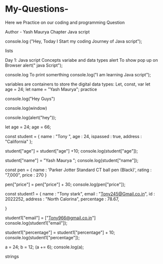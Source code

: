 # My-Questions-
Here we Practice on our coding and programming Question 

Author - Yash Maurya
Chapter Java script

console.log ("Hey, Today I Start my coding Journey of Java script");

lists 

Day 1: Java script Concepts variabe and data types 
alert To show pop up on Browser 
alert(" java Script");

console.log To print somerthing 
console.log("I am learning Java script");

variables are containers to store the digital data 
types: Let, const, var
let age = 24;
let name = "Yash Maurya";
practice

console.log("Hey Guys")

console.log(window)
 
console.log(alert("hey"));

let age = 24;
age = 66;

const student = {
    name : "Tony ",
    age : 24,
    ispassed : true,
    address : "California"
};

student["age"] = student["age"] +10;
console.log(student["age"]);

student["name"] = "Yash Maurya ";
console.log(student["name"]);

const pen = {
 name : 'Parker Jotter Standard CT ball pen (Black)',
 rating : "7,000",
 price : 270
}


pen["price"] = pen["price"] + 30;
console.log(pen["price"]);

const student1 = {
    name : "Tony stark",
    email : "Tony245@Gmail.co.in",
    id : 2022252,
    address : "North Calorina",
    percentage : 78.67,

}

student1["email"] = ["Tony966@gmail.co.in"]
console.log(student1["email"]);

student1["percentage"] = student1["percentage"] + 10;
console.log(student1["percentage"]);


a = 24;
b = 12;
(a += 6);
console.log(a);



strings 




